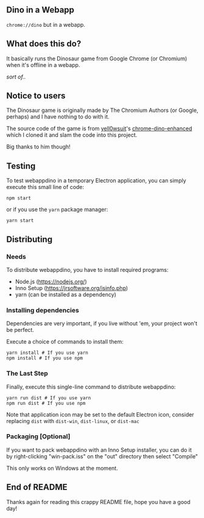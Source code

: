 ## Dino in a Webapp
`chrome://dino` but in a webapp.

## What does this do?
It basically runs the Dinosaur game from Google Chrome (or Chromium) when it's offline in a webapp.


*sort of..*

## Notice to users
The Dinosaur game is originally made by The Chromium Authors (or Google, perhaps) and I have nothing to do with it.

The source code of the game is from [yell0wsuit](https://github.com/yell0wsuit)'s [chrome-dino-enhanced](https://github.com/yell0wsuit/chrome-dino-enhanced) which I cloned it and slam the code into this project.

Big thanks to him though!

## Testing
To test webappdino in a temporary Electron application, you can simply execute this small line of code:
```shell
npm start
```
or if you use the `yarn` package manager:
```shell
yarn start
```

## Distributing
### Needs
To distribute webappdino, you have to install required programs:
- Node.js (https://nodejs.org/)
- Inno Setup (https://jrsoftware.org/isinfo.php)
- yarn (can be installed as a dependency)

### Installing dependencies
Dependencies are very important, if you live without 'em, your project won't be perfect.

Execute a choice of commands to install them:
```shell
yarn install # If you use yarn
npm install # If you use npm
```

### The Last Step
Finally, execute this single-line command to distribute webappdino:
```shell
yarn run dist # If you use yarn
npm run dist # If you use npm
```

Note that application icon may be set to the default Electron icon, consider replacing `dist` with `dist-win`, `dist-linux`, or `dist-mac`

### Packaging [Optional]
If you want to pack webappdino with an Inno Setup installer, you can do it by right-clicking "win-pack.iss" on the "out" directory then select "Compile" 

This only works on Windows at the moment.

## End of README
Thanks again for reading this crappy README file, hope you have a good day!